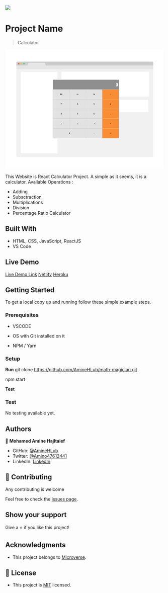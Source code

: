 ![](https://img.shields.io/badge/Microverse-blueviolet)

# Project Name

> Calculator

![screenshot](./app_screenshot.png)

This Website is React Calculator Project. A simple as it seems, it is a calculator.
Available Operations :
- Adding
- Subsctraction
- Multiplications
- Division
- Percentage Ratio Calculator

## Built With

- HTML, CSS, JavaScript, ReactJS
- VS Code

## Live Demo

[Live Demo Link](https://aminehlub.github.io/math-magician/)
[Netlify](https://math-magician-aminehlub.netlify.app/)
[Heroku](https://aminehlub-calculator.herokuapp.com/)


## Getting Started

To get a local copy up and running follow these simple example steps.

### Prerequisites

- VSCODE

- OS with Git installed on it

- NPM / Yarn

### Setup

**Run** 
git clone https://github.com/AmineHLub/math-magician.git

npm start

**Test**

### Test

No testing available yet.

## Authors

👤 **Mohamed Amine Hajltaief**

- GitHub: [@AmineHLub](https://github.com/AmineHLub)
- Twitter: [@Amino47612441](https://twitter.com/Amino47612441)
- LinkedIn: [LinkedIn](https://www.linkedin.com/in/mohamed-amine-hajltaief-b18863163/)


## 🤝 Contributing

Any contributing is welcome

Feel free to check the [issues page](https://github.com/AmineHLub/math-magician/issues).

## Show your support

Give a ⭐️ if you like this project!

## Acknowledgments

- This project belongs to [Microverse](https://microverse.org/).

## 📝 License

- This project is [MIT](./Licenses/MIT.md) licensed.
